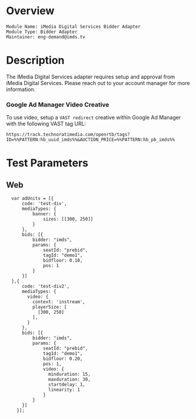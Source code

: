 # Overview

```
Module Name: iMedia Digital Services Bidder Adapter
Module Type: Bidder Adapter
Maintainer: eng-demand@imds.tv
```

# Description

The iMedia Digital Services adapter requires setup and approval from iMedia Digital Services.
Please reach out to your account manager for more information.

### Google Ad Manager Video Creative
To use video, setup a `VAST redirect` creative within Google Ad Manager with the following VAST tag URL:

```text
https://track.technoratimedia.com/openrtb/tags?ID=%%PATTERN:hb_uuid_imds%%&AUCTION_PRICE=%%PATTERN:hb_pb_imds%%
```

# Test Parameters

## Web
```
  var adUnits = [{
      code: 'test-div',
      mediaTypes: {
          banner: {
              sizes: [[300, 250]]
          }
      },
      bids: [{
          bidder: "imds",
          params: {
              seatId: "prebid",
              tagId: "demo1",
              bidfloor: 0.10,
              pos: 1
          }
      }]
  },{
      code: 'test-div2',
      mediaTypes: {
        video: {
          context: 'instream',
          playerSize: [
            [300, 250]
          ],
        }
      },
      bids: [{
          bidder: "imds",
          params: {
              seatId: "prebid",
              tagId: "demo1",
              bidfloor: 0.20,
              pos: 1,
              video: {
                minduration: 15,
                maxduration: 30,
                startdelay: 1,
                linearity: 1
              }
          }
      }]
    }];
```
